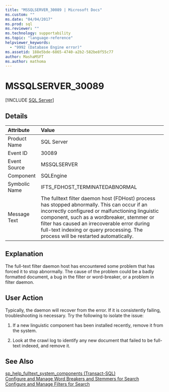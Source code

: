 ```yaml
---
title: "MSSQLSERVER_30089 | Microsoft Docs"
ms.custom: ""
ms.date: "04/04/2017"
ms.prod: sql
ms.reviewer: ""
ms.technology: supportability
ms.topic: "language-reference"
helpviewer_keywords: 
  - "9992 (Database Engine error)"
ms.assetid: 188e5bde-6865-4740-a2b2-582be8f55c77
author: MashaMSFT
ms.author: mathoma
---
```

# MSSQLSERVER_30089
 [!INCLUDE [SQL Server](../../includes/applies-to-version/sqlserver.md)]
  
## Details  
  
| Attribute | Value |  
| :-------- | :---- |  
|Product Name|SQL Server|  
|Event ID|30089|  
|Event Source|MSSQLSERVER|  
|Component|SQLEngine|  
|Symbolic Name|IFTS_FDHOST_TERMINATEDABNORMAL|  
|Message Text|The fulltext filter daemon host (FDHost) process has stopped abnormally. This can occur if an incorrectly configured or malfunctioning linguistic component, such as a wordbreaker, stemmer or filter has caused an irrecoverable error during full-text indexing or query processing. The process will be restarted automatically.|  
  
## Explanation  
The full-text filter daemon host has encountered some problem that has forced it to stop abnormally. The cause of the problem could be a badly formatted document, a bug in the filter or word-breaker, or a problem in filter daemon.  
  
## User Action  
Typically, the daemon will recover from the error. If it is consistently failing, troubleshooting is necessary. Try the following to isolate the issue:  
  
1.  If a new linguistic component has been installed recently, remove it from the system.  
  
2.  Look at the crawl log to identify any new document that failed to be full-text indexed, and remove it.  
  
## See Also  
[sp_help_fulltext_system_components &#40;Transact-SQL&#41;](~/relational-databases/system-stored-procedures/sp-help-fulltext-system-components-transact-sql.md)  
[Configure and Manage Word Breakers and Stemmers for Search](~/relational-databases/search/configure-and-manage-word-breakers-and-stemmers-for-search.md)  
[Configure and Manage Filters for Search](~/relational-databases/search/configure-and-manage-filters-for-search.md)  
  
